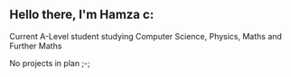 ## Hello there, I'm Hamza c:

Current A-Level student studying Computer Science, Physics, Maths and Further Maths

No projects in plan ;-;
